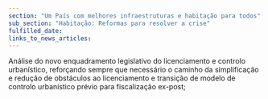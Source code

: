 ```yaml
---
section: "Um País com melhores infraestruturas e habitação para todos"
sub_section: "Habitação: Reformas para resolver a crise"
fulfilled_date:
links_to_news_articles:
---
```


Análise do novo enquadramento legislativo do licenciamento e controlo urbanístico, reforçando sempre que necessário o caminho da simplificação e redução de obstáculos ao licenciamento e transição de modelo de controlo urbanístico prévio para fiscalização ex-post;